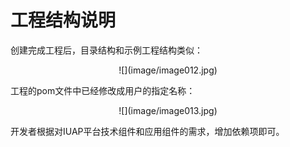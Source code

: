 # 工程结构说明

创建完成工程后，目录结构和示例工程结构类似：  

<center>
![](image/image012.jpg)

</center>   

工程的pom文件中已经修改成用户的指定名称：  

<center>
![](image/image013.jpg)

</center>  

开发者根据对IUAP平台技术组件和应用组件的需求，增加依赖项即可。  